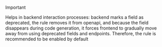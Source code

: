 > [!IMPORTANT]  
> Helps in backend interaction processes: backend marks a field as deprecated, the rule removes it from openapi, and because the field disappears during code generation, it forces frontend to gradually move away from using deprecated fields and endpoints.
> Therefore, the rule is recommended to be enabled by default 